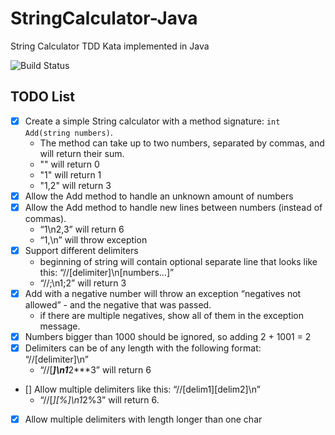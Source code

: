 # StringCalculator-Java
String Calculator TDD Kata implemented in Java

![Build Status](https://github.com/0xf0f17a/StringCalculator-Java/actions/workflows/testing.yml/badge.svg)

## TODO List

- [x] Create a simple String calculator with a method signature: `int Add(string numbers)`. 
  - The method can take up to two numbers, separated by commas, and will return their sum.
  - "" will return 0
  - "1" will return 1
  - "1,2" will return 3
- [x] Allow the Add method to handle an unknown amount of numbers
- [x] Allow the Add method to handle new lines between numbers (instead of commas).
  - “1\n2,3” will return 6
  - “1,\n” will throw exception 
- [x] Support different delimiters
  - beginning of string will contain optional separate line that looks like this: “//[delimiter]\n[numbers…]”
  - “//;\n1;2” will return 3
- [x] Add with a negative number will throw an exception “negatives not allowed” - and the negative that was passed.
  - if there are multiple negatives, show all of them in the exception message.
- [x] Numbers bigger than 1000 should be ignored, so adding 2 + 1001 = 2
- [x] Delimiters can be of any length with the following format: “//[delimiter]\n”
  - “//[***]\n1***2***3” will return 6 
- [] Allow multiple delimiters like this: “//[delim1][delim2]\n”
  - “//[*][%]\n1*2%3” will return 6.
- [x] Allow multiple delimiters with length longer than one char
